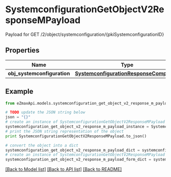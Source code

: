 # SystemconfigurationGetObjectV2ResponseMPayload

Payload for GET /2/object/systemconfiguration/{pkiSystemconfigurationID}

## Properties
Name | Type | Description | Notes
------------ | ------------- | ------------- | -------------
**obj_systemconfiguration** | [**SystemconfigurationResponseCompound**](SystemconfigurationResponseCompound.md) |  | 

## Example

```python
from eZmaxApi.models.systemconfiguration_get_object_v2_response_m_payload import SystemconfigurationGetObjectV2ResponseMPayload

# TODO update the JSON string below
json = "{}"
# create an instance of SystemconfigurationGetObjectV2ResponseMPayload from a JSON string
systemconfiguration_get_object_v2_response_m_payload_instance = SystemconfigurationGetObjectV2ResponseMPayload.from_json(json)
# print the JSON string representation of the object
print SystemconfigurationGetObjectV2ResponseMPayload.to_json()

# convert the object into a dict
systemconfiguration_get_object_v2_response_m_payload_dict = systemconfiguration_get_object_v2_response_m_payload_instance.to_dict()
# create an instance of SystemconfigurationGetObjectV2ResponseMPayload from a dict
systemconfiguration_get_object_v2_response_m_payload_form_dict = systemconfiguration_get_object_v2_response_m_payload.from_dict(systemconfiguration_get_object_v2_response_m_payload_dict)
```
[[Back to Model list]](../README.md#documentation-for-models) [[Back to API list]](../README.md#documentation-for-api-endpoints) [[Back to README]](../README.md)


